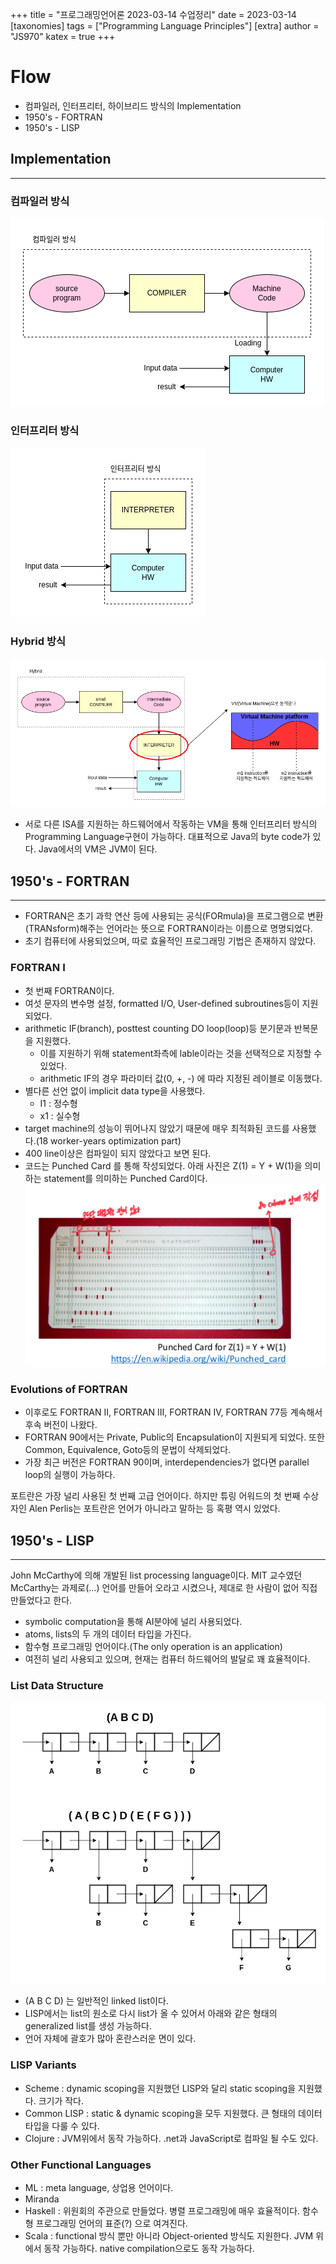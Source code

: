 +++
title = "프로그래밍언어론 2023-03-14 수업정리"
date = 2023-03-14
[taxonomies]
tags = ["Programming Language Principles"]
[extra]
author = "JS970"
katex = true
+++
# Flow
- 컴파일러, 인터프리터, 하이브리드 방식의 Implementation
- 1950's - FORTRAN
- 1950's - LISP

## Implementation
---
### 컴파일러 방식
![compiler](/image/PL/compiler.png)

### 인터프리터 방식
![interpreter](image/PL/interpreter.png)

### Hybrid 방식
![hybrid](/image/PL/hybrid.png)
- 서로 다른 ISA를 지원하는 하드웨어에서 작동하는 VM을 통해 인터프리터 방식의 Programming Language구현이 가능하다. 대표적으로 Java의 byte code가 있다. Java에서의 VM은 JVM이 된다.

## 1950's - FORTRAN
---
-  FORTRAN은 초기 과학 연산 등에 사용되는 공식(FORmula)을 프로그램으로 변환(TRANsform)해주는 언어라는 뜻으로 FORTRAN이라는 이름으로 명명되었다.
- 초기 컴퓨터에 사용되었으며, 따로 효율적인 프로그래밍 기법은 존재하지 않았다.

### FORTRAN I
- 첫 번째 FORTRAN이다.
- 여섯 문자의 변수명 설정, formatted I/O, User-defined subroutines등이 지원되었다.
- arithmetic IF(branch), posttest counting DO loop(loop)등 분기문과 반복문을 지원했다.
	- 이를 지원하기 위해 statement좌측에 lable이라는 것을 선택적으로 지정할 수 있었다.
	- arithmetic IF의 경우 파라미터 값(0, +, -) 에 따라 지정된 레이블로 이동했다.
- 별다른 선언 없이 implicit data type을 사용했다.
	- I1 : 정수형
	- x1 : 실수형
- target machine의 성능이 뛰어나지 않았기 때문에 매우 최적화된 코드를 사용했다.(18 worker-years optimization part)
-  400 line이상은 컴파일이 되지 않았다고 보면 된다.
- 코드는 Punched Card 를 통해 작성되었다. 아래 사진은 Z(1) = Y + W(1)을 의미하는 statement를 의미하는 Punched Card이다.
	![punch card](/image/PL/punchcard.png)

### Evolutions of FORTRAN
- 이후로도 FORTRAN II, FORTRAN III, FORTRAN IV, FORTRAN 77등 계속해서 후속 버전이 나왔다.
- FORTRAN 90에서는 Private, Public의 Encapsulation이 지원되게 되었다. 또한 Common, Equivalence, Goto등의 문법이 삭제되었다.
- 가장 최근 버전은 FORTRAN 90이며, interdependencies가 없다면 parallel loop의 실행이 가능하다.

포트란은 가장 널리 사용된 첫 번째 고급 언어이다. 하지만 튜링 어워드의 첫 번째 수상자인 Alen Perlis는 포트란은 언어가 아니라고 말하는 등 혹평 역시 있었다.



## 1950's - LISP
---
John McCarthy에 의해 개발된 list processing language이다. MIT 교수였던 McCarthy는 과제로(...) 언어를 만들어 오라고 시켰으나, 제대로 한 사람이 없어 직접 만들었다고 한다.
- symbolic computation을 통해 AI분야에 널리 사용되었다.
- atoms, lists의 두 개의 데이터 타입을 가진다.
- 함수형 프로그래밍 언어이다.(The only operation is an application)
- 여전히 널리 사용되고 있으며, 현재는 컴퓨터 하드웨어의 발달로 꽤 효율적이다.

### List Data Structure
![LISP data structure](/image/PL/lisp_ds.png)
- (A B C D) 는 일반적인 linked list이다.
- LISP에서는 list의 원소로 다시 list가 올 수 있어서 아래와 같은 형태의 generalized list를 생성 가능하다.
- 언어 자체에 괄호가 많아 혼란스러운 면이 있다.

### LISP Variants
- Scheme : dynamic scoping을 지원했던 LISP와 달리 static scoping을 지원했다. 크기가 작다.
- Common LISP : static & dynamic scoping을 모두 지원했다. 큰 형태의 데이터 타입을 다룰 수 있다.
- Clojure : JVM위에서 동작 가능하다. .net과 JavaScript로 컴파일 될 수도 있다.

### Other Functional Languages
- ML : meta language, 상업용 언어이다.
- Miranda
- Haskell : 위원회의 주관으로 만들었다. 병렬 프로그래밍에 매우 효율적이다. 함수형 프로그래밍 언어의 표준(?) 으로 여겨진다.
- Scala : functional 방식 뿐만 아니라 Object-oriented 방식도 지원한다. JVM 위에서 동작 가능하다. native compilation으로도 동작 가능하다.